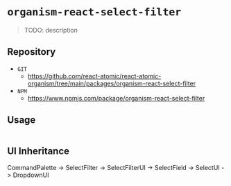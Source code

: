 # `organism-react-select-filter`

> TODO: description 

## Repository 
* `GIT`
   * https://github.com/react-atomic/react-atomic-organism/tree/main/packages/organism-react-select-filter
* `NPM`
   * https://www.npmjs.com/package/organism-react-select-filter

## Usage

```

```

## UI Inheritance

CommandPalette -> SelectFilter -> SelectFilterUI -> SelectField -> SelectUI -> DropdownUI
